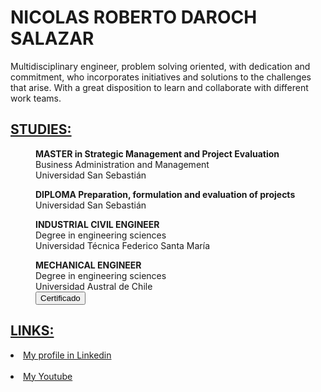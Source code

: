 <h1>NICOLAS ROBERTO DAROCH SALAZAR</h1>

<p>Multidisciplinary engineer, problem solving
    oriented, with dedication and commitment, who
    incorporates initiatives and solutions to the challenges
    that arise. With a great disposition to learn and
    collaborate with different work teams.</p>

<h2><b><u>STUDIES:</u></b></h2>
<p> <b><dd>MASTER in Strategic Management and Project Evaluation</b><br>
    Business Administration and Management<br>
    Universidad San Sebastián</p>
<p> <b>DIPLOMA Preparation, formulation and evaluation of projects</b><br>
    Universidad San Sebastián</p>
<p> <b>INDUSTRIAL CIVIL ENGINEER</b><br>
    Degree in engineering sciences<br>
    Universidad Técnica Federico Santa María</p>
<p> <b>MECHANICAL ENGINEER</b><br>
    Degree in engineering sciences<br>
    Universidad Austral de Chile<br>
    <a href="https://drive.google.com/file/d/1VSa3ImgtxpXnzoky7NkBHVCSghCL-rTq/view?usp=share_link" target="_blank">
    <button>Certificado</button></a></p></dd>

<h2><b><u>LINKS:</u></b></h2>
<li><a 
href="https://www.linkedin.com/in/nicolasdaroch/">My profile in Linkedin
</a></li><br>
<li><a 
href="https://www.youtube.com/watch?v=FW42LVlPyBE">My Youtube
</a></li><br>
</body>
</html>

